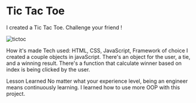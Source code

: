 <h1> Tic Tac Toe </h1>

I created a Tic Tac Toe. Challenge your friend !

![tictoc](https://user-images.githubusercontent.com/88953222/134523480-735df86e-86cd-4c72-a78c-45fe1021fd1c.png)


How it's made
Tech used: HTML, CSS, JavaScript, Framework of choice
I created a couple objects in javaScript. There's an object for the user, a tie, and a winning result. There's a function that calculate winner based on index is being clicked by the user. 

Lesson Learned
No matter what your experience level, being an engineer means continuously learning. I learned how to use more OOP with this project. 
